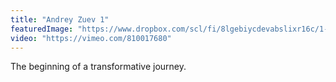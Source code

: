 ```yaml
---
title: "Andrey Zuev 1"
featuredImage: "https://www.dropbox.com/scl/fi/8lgebiycdevabslixr16c/1-Andrey-Zuev-1.jpg?rlkey=b1pqc6ezkvki8a6fbetewmv0c&dl=0"
video: "https://vimeo.com/810017680"
---
```

The beginning of a transformative journey.

